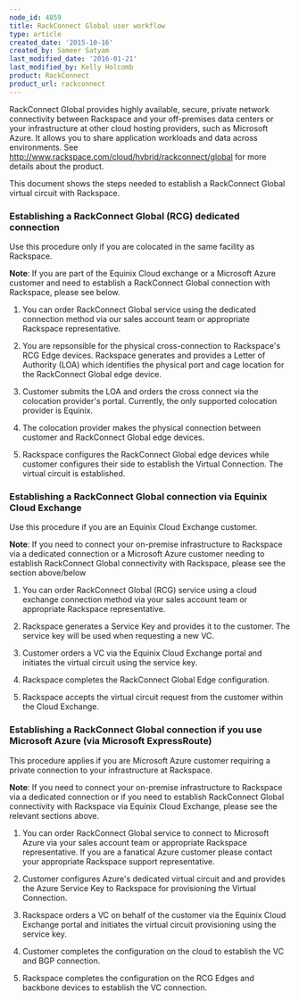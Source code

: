 ```yaml
---
node_id: 4859
title: RackConnect Global user workflow
type: article
created_date: '2015-10-16'
created_by: Sameer Satyam
last_modified_date: '2016-01-21'
last_modified_by: Kelly Holcomb
product: RackConnect
product_url: rackconnect
---
```


RackConnect Global provides highly available, secure, private network
connectivity between Rackspace and your off-premises data centers or
your infrastructure at other cloud hosting providers, such as Microsoft
Azure. It allows you to share application workloads and data across
environments. See
<http://www.rackspace.com/cloud/hybrid/rackconnect/global> for more
details about the product.

This document shows the steps needed to establish a RackConnect Global
virtual circuit with Rackspace.

### Establishing a RackConnect Global (RCG) dedicated connection

Use this procedure only if you are colocated in the same facility as
Rackspace.

**Note**: If you are part of the Equinix Cloud exchange or a Microsoft
Azure customer and need to establish a RackConnect Global connection
with Rackspace, please see below.

1.  You can order RackConnect Global service using the dedicated
    connection method via our sales account team or appropriate
    Rackspace representative.

2.  You are repsonsible for the physical cross-connection to Rackspace's
    RCG Edge devices. Rackspace generates and provides a Letter of
    Authority (LOA) which identifies the physical port and cage location
    for the RackConnect Global edge device.

3.  Customer submits the LOA and orders the cross connect via the
    colocation provider's portal. Currently, the only supported
    colocation provider is Equinix.

4.  The colocation provider makes the physical connection between
    customer and RackConnect Global edge devices.

5.  Rackspace configures the RackConnect Global edge devices while
    customer configures their side to establish the Virtual Connection.
    The virtual circuit is established.


### Establishing a RackConnect Global connection via Equinix Cloud Exchange

<span class="author-a-z85zz86zz86zgz85zfz81zfz86z418z74ziz122zo">Use
this procedure if you are an Equinix Cloud </span><span
class="author-a-6z68z17wrz74zz86zz122zvz69zunz87zuz72z">E</span><span
class="author-a-z85zz86zz86zgz85zfz81zfz86z418z74ziz122zo">xchange
</span><span
class="author-a-6z68z17wrz74zz86zz122zvz69zunz87zuz72z">customer</span><span
class="author-a-z85zz86zz86zgz85zfz81zfz86z418z74ziz122zo">. </span>

**Note**: If you need to connect your on-premise infrastructure to
Rackspace via a dedicated connection or a<span
class="author-a-6z68z17wrz74zz86zz122zvz69zunz87zuz72z i"> Microsoft
Azure customer needing to establish RackConnect Global connectivity with
Rackspace, please see the section above/below </span>

1.  <div id="magicdomid33">

    </div>

    <span class="author-a-z85zz86zz86zgz85zfz81zfz86z418z74ziz122zo">You
    can order RackConnect Global (RCG) </span><span
    class="author-a-6z68z17wrz74zz86zz122zvz69zunz87zuz72z">service
    </span><span
    class="author-a-z85zz86zz86zgz85zfz81zfz86z418z74ziz122zo">using
    </span><span
    class="author-a-6z68z17wrz74zz86zz122zvz69zunz87zuz72z">a cloud
    exchange connection </span><span
    class="author-a-z85zz86zz86zgz85zfz81zfz86z418z74ziz122zo">method
    via your sales account team or appropriate
    Rackspace representative.</span>

2.  <span
    class="author-a-z85zz86zz86zgz85zfz81zfz86z418z74ziz122zo"><span
    class="author-a-z85zz86zz86zgz85zfz81zfz86z418z74ziz122zo">R</span><span
    class="author-a-6z68z17wrz74zz86zz122zvz69zunz87zuz72z">ackspace
    </span><span
    class="author-a-z85zz86zz86zgz85zfz81zfz86z418z74ziz122zo">generates
    a </span><span
    class="author-a-6z68z17wrz74zz86zz122zvz69zunz87zuz72z">S</span><span
    class="author-a-z85zz86zz86zgz85zfz81zfz86z418z74ziz122zo">ervice
    </span><span
    class="author-a-6z68z17wrz74zz86zz122zvz69zunz87zuz72z">K</span><span
    class="author-a-z85zz86zz86zgz85zfz81zfz86z418z74ziz122zo">ey and
    provides </span><span
    class="author-a-6z68z17wrz74zz86zz122zvz69zunz87zuz72z">it
    </span><span
    class="author-a-z85zz86zz86zgz85zfz81zfz86z418z74ziz122zo">to
    the customer.</span><span
    class="author-a-6z68z17wrz74zz86zz122zvz69zunz87zuz72z"> The service
    key will be used when requesting a new VC. </span></span>

3.  <span
    class="author-a-z85zz86zz86zgz85zfz81zfz86z418z74ziz122zo"><span
    class="author-a-6z68z17wrz74zz86zz122zvz69zunz87zuz72z"><span
    class="author-a-6z68z17wrz74zz86zz122zvz69zunz87zuz72z">C</span><span
    class="author-a-z85zz86zz86zgz85zfz81zfz86z418z74ziz122zo">ustomer
    orders a VC via the Equinix Cloud Exchange portal and initiates the
    virtual circuit using the service key.</span></span></span>

4.  <span
    class="author-a-z85zz86zz86zgz85zfz81zfz86z418z74ziz122zo"><span
    class="author-a-6z68z17wrz74zz86zz122zvz69zunz87zuz72z"><span
    class="author-a-z85zz86zz86zgz85zfz81zfz86z418z74ziz122zo"><span
    class="author-a-z85zz86zz86zgz85zfz81zfz86z418z74ziz122zo">R</span><span
    class="author-a-6z68z17wrz74zz86zz122zvz69zunz87zuz72z">ackspace
    </span><span
    class="author-a-z85zz86zz86zgz85zfz81zfz86z418z74ziz122zo">completes
    the </span><span
    class="author-a-6z68z17wrz74zz86zz122zvz69zunz87zuz72z">R</span><span
    class="author-a-z85zz86zz86zgz85zfz81zfz86z418z74ziz122zo">ack</span><span
    class="author-a-6z68z17wrz74zz86zz122zvz69zunz87zuz72z">C</span><span
    class="author-a-z85zz86zz86zgz85zfz81zfz86z418z74ziz122zo">onnect
    </span><span
    class="author-a-6z68z17wrz74zz86zz122zvz69zunz87zuz72z">G</span><span
    class="author-a-z85zz86zz86zgz85zfz81zfz86z418z74ziz122zo">lobal</span><span
    class="author-a-6z68z17wrz74zz86zz122zvz69zunz87zuz72z"> Edge
    </span><span
    class="author-a-z85zz86zz86zgz85zfz81zfz86z418z74ziz122zo">configuration</span><span
    class="author-a-6z68z17wrz74zz86zz122zvz69zunz87zuz72z">.</span></span></span></span>
    <span
    class="author-a-z85zz86zz86zgz85zfz81zfz86z418z74ziz122zo"><span
    class="author-a-6z68z17wrz74zz86zz122zvz69zunz87zuz72z"><span
    class="author-a-z85zz86zz86zgz85zfz81zfz86z418z74ziz122zo"><span
    class="author-a-6z68z17wrz74zz86zz122zvz69zunz87zuz72z"> </span></span></span></span>
5.  <span
    class="author-a-z85zz86zz86zgz85zfz81zfz86z418z74ziz122zo"><span
    class="author-a-6z68z17wrz74zz86zz122zvz69zunz87zuz72z"><span
    class="author-a-z85zz86zz86zgz85zfz81zfz86z418z74ziz122zo"><span
    class="author-a-6z68z17wrz74zz86zz122zvz69zunz87zuz72z"><span
    class="author-a-z85zz86zz86zgz85zfz81zfz86z418z74ziz122zo">R</span><span
    class="author-a-6z68z17wrz74zz86zz122zvz69zunz87zuz72z">ackspace
    </span><span
    class="author-a-z85zz86zz86zgz85zfz81zfz86z418z74ziz122zo">accepts
    the virtual circuit </span><span
    class="author-a-6z68z17wrz74zz86zz122zvz69zunz87zuz72z">request from
    the customer within the Cloud
    Exchange. </span></span></span></span></span>


### Establishing a RackConnect Global connection if you use Microsoft Azure (via Microsoft ExpressRoute)

<span class="author-a-z85zz86zz86zgz85zfz81zfz86z418z74ziz122zo">This
procedure applies if you are Microsoft Azure customer requiring a
private connection to your infrastructure at Rackspace.</span>

**Note**: If you need to connect your on-premise infrastructure to
Rackspace via a dedicated connection or if you need to establish
RackConnect Global connectivity with Rackspace via Equinix Cloud
Exchange, please see the relevant sections above.

1.  <div id="magicdomid56">

    </div>

    <span class="author-a-z85zz86zz86zgz85zfz81zfz86z418z74ziz122zo">You
    can order RackConnect Global service to connect to Microsoft Azure
    via your sales account team or appropriate Rackspace representative.
    If you are a fanatical Azure customer please contact your
    appropriate Rackspace support representative.</span>

2.  <span
    class="author-a-z85zz86zz86zgz85zfz81zfz86z418z74ziz122zo"><span
    class="author-a-z85zz86zz86zgz85zfz81zfz86z418z74ziz122zo">Customer
    </span><span
    class="author-a-6z68z17wrz74zz86zz122zvz69zunz87zuz72z">configures
    Azure's dedicated virtual circuit and </span><span
    class="author-a-z85zz86zz86zgz85zfz81zfz86z418z74ziz122zo">and
    provides </span><span
    class="author-a-6z68z17wrz74zz86zz122zvz69zunz87zuz72z">the Azure
    Service Key </span><span
    class="author-a-z85zz86zz86zgz85zfz81zfz86z418z74ziz122zo">to
    R</span><span
    class="author-a-6z68z17wrz74zz86zz122zvz69zunz87zuz72z">ackspace</span><span
    class="author-a-z85zz86zz86zgz85zfz81zfz86z418z74ziz122zo"> for
    provisioning the V</span><span
    class="author-a-6z68z17wrz74zz86zz122zvz69zunz87zuz72z">irtual
    Connection. </span></span>

3.  <span
    class="author-a-z85zz86zz86zgz85zfz81zfz86z418z74ziz122zo"><span
    class="author-a-6z68z17wrz74zz86zz122zvz69zunz87zuz72z"><span
    class="author-a-z85zz86zz86zgz85zfz81zfz86z418z74ziz122zo">Rackspace
    orders a VC</span><span
    class="author-a-6z68z17wrz74zz86zz122zvz69zunz87zuz72z"> on behalf
    of the customer</span><span
    class="author-a-z85zz86zz86zgz85zfz81zfz86z418z74ziz122zo"> via the
    Equinix Cloud Exchange portal and initiates the virtual circuit
    </span><span
    class="author-a-6z68z17wrz74zz86zz122zvz69zunz87zuz72z">provisioning
    </span><span
    class="author-a-z85zz86zz86zgz85zfz81zfz86z418z74ziz122zo">using the
    service key.</span></span></span>

4.  <span
    class="author-a-z85zz86zz86zgz85zfz81zfz86z418z74ziz122zo"><span
    class="author-a-6z68z17wrz74zz86zz122zvz69zunz87zuz72z"><span
    class="author-a-z85zz86zz86zgz85zfz81zfz86z418z74ziz122zo"><span
    class="author-a-z85zz86zz86zgz85zfz81zfz86z418z74ziz122zo">Customer
    completes the configuration on the cloud to establish the VC and
    BGP connection.</span></span></span></span>

5.  <span
    class="author-a-z85zz86zz86zgz85zfz81zfz86z418z74ziz122zo"><span
    class="author-a-6z68z17wrz74zz86zz122zvz69zunz87zuz72z"><span
    class="author-a-z85zz86zz86zgz85zfz81zfz86z418z74ziz122zo"><span
    class="author-a-z85zz86zz86zgz85zfz81zfz86z418z74ziz122zo"><span
    class="author-a-z85zz86zz86zgz85zfz81zfz86z418z74ziz122zo">Rackspace
    completes the configuration on the </span><span
    class="author-a-6z68z17wrz74zz86zz122zvz69zunz87zuz72z">RCG Edges
    </span><span
    class="author-a-z85zz86zz86zgz85zfz81zfz86z418z74ziz122zo">and
    backbone devices to establish the </span><span
    class="author-a-6z68z17wrz74zz86zz122zvz69zunz87zuz72z">VC
    </span><span
    class="author-a-z85zz86zz86zgz85zfz81zfz86z418z74ziz122zo">connection.</span></span></span></span></span>

<div id="magicdomid66">



</div>

<div id="magicdomid67">



</div>

